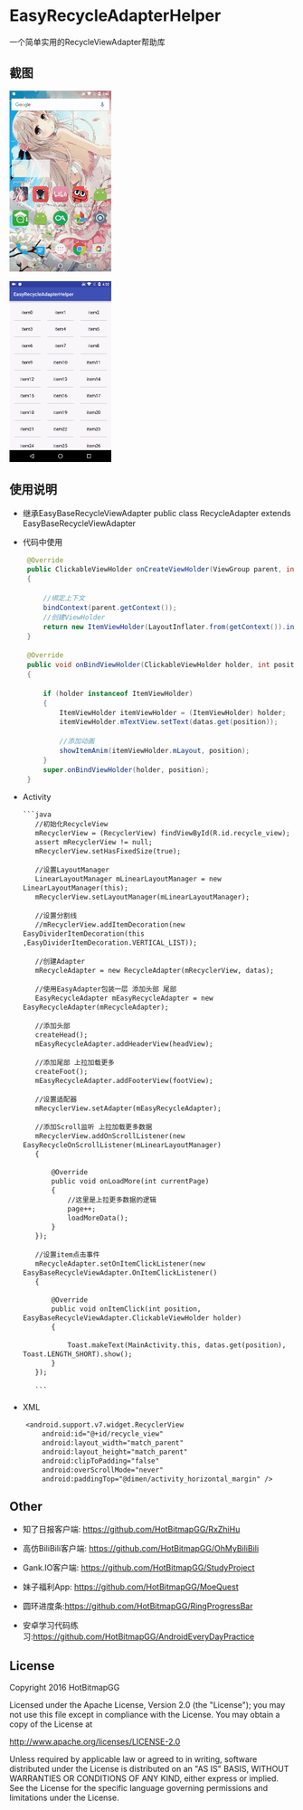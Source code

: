 # EasyRecycleAdapterHelper

一个简单实用的RecycleViewAdapter帮助库

## 截图

![](https://github.com/HotBitmapGG/EasyRecycleAdapterHelper/blob/master/pic/01.gif?raw=true)

![](https://github.com/HotBitmapGG/EasyRecycleAdapterHelper/blob/master/pic/02.gif?raw=true)

## 使用说明

 * 继承EasyBaseRecycleViewAdapter
 public class RecycleAdapter extends EasyBaseRecycleViewAdapter

 * 代码中使用

    ```java
     @Override
     public ClickableViewHolder onCreateViewHolder(ViewGroup parent, int viewType)
     {

         //绑定上下文
         bindContext(parent.getContext());
         //创建ViewHolder
         return new ItemViewHolder(LayoutInflater.from(getContext()).inflate(R.layout.item_main, parent, false));
     }

     @Override
     public void onBindViewHolder(ClickableViewHolder holder, int position)
     {

         if (holder instanceof ItemViewHolder)
         {
             ItemViewHolder itemViewHolder = (ItemViewHolder) holder;
             itemViewHolder.mTextView.setText(datas.get(position));

             //添加动画
             showItemAnim(itemViewHolder.mLayout, position);
         }
         super.onBindViewHolder(holder, position);
     }
     ```


 * Activity

       ```java
          //初始化RecycleView
          mRecyclerView = (RecyclerView) findViewById(R.id.recycle_view);
          assert mRecyclerView != null;
          mRecyclerView.setHasFixedSize(true);

          //设置LayoutManager
          LinearLayoutManager mLinearLayoutManager = new LinearLayoutManager(this);
          mRecyclerView.setLayoutManager(mLinearLayoutManager);

          //设置分割线
          //mRecyclerView.addItemDecoration(new EasyDividerItemDecoration(this ,EasyDividerItemDecoration.VERTICAL_LIST));

          //创建Adapter
          mRecycleAdapter = new RecycleAdapter(mRecyclerView, datas);

          //使用EasyAdapter包装一层 添加头部 尾部
          EasyRecycleAdapter mEasyRecycleAdapter = new EasyRecycleAdapter(mRecycleAdapter);

          //添加头部
          createHead();
          mEasyRecycleAdapter.addHeaderView(headView);

          //添加尾部 上拉加载更多
          createFoot();
          mEasyRecycleAdapter.addFooterView(footView);

          //设置适配器
          mRecyclerView.setAdapter(mEasyRecycleAdapter);

          //添加Scroll监听 上拉加载更多数据
          mRecyclerView.addOnScrollListener(new EasyRecycleOnScrollListener(mLinearLayoutManager)
          {

              @Override
              public void onLoadMore(int currentPage)
              {
                  //这里是上拉更多数据的逻辑
                  page++;
                  loadMoreData();
              }
          });

          //设置item点击事件
          mRecycleAdapter.setOnItemClickListener(new EasyBaseRecycleViewAdapter.OnItemClickListener()
          {

              @Override
              public void onItemClick(int position, EasyBaseRecycleViewAdapter.ClickableViewHolder holder)
              {

                  Toast.makeText(MainActivity.this, datas.get(position), Toast.LENGTH_SHORT).show();
              }
          });

          ```

  * XML

  ```
      <android.support.v7.widget.RecyclerView
          android:id="@+id/recycle_view"
          android:layout_width="match_parent"
          android:layout_height="match_parent"
          android:clipToPadding="false"
          android:overScrollMode="never"
          android:paddingTop="@dimen/activity_horizontal_margin" />
  ```


  ## Other

  * 知了日报客户端: https://github.com/HotBitmapGG/RxZhiHu

  * 高仿BiliBili客户端: https://github.com/HotBitmapGG/OhMyBiliBili

  * Gank.IO客户端: https://github.com/HotBitmapGG/StudyProject

  * 妹子福利App: https://github.com/HotBitmapGG/MoeQuest

  * 圆环进度条:https://github.com/HotBitmapGG/RingProgressBar

  * 安卓学习代码练习:https://github.com/HotBitmapGG/AndroidEveryDayPractice

  ## License

   Copyright 2016 HotBitmapGG

   Licensed under the Apache License, Version 2.0 (the "License"); you may not use this file except in compliance with the License. You may obtain a copy of the License at

   http://www.apache.org/licenses/LICENSE-2.0

   Unless required by applicable law or agreed to in writing, software distributed under the License is distributed on an "AS IS" BASIS, WITHOUT WARRANTIES OR CONDITIONS OF ANY KIND, either express or implied. See the License for the specific language governing permissions and limitations under the License.




